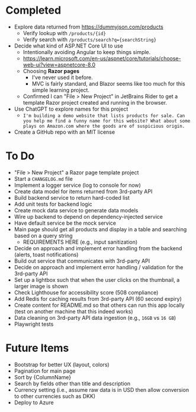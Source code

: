 # Completed
- Explore data returned from https://dummyjson.com/products
  - Verify lookup with `/products/{id}`
  - Verify search with `/products/search?q={searchString}`
- Decide what kind of ASP.NET Core UI to use
  - Intentionally avoiding Angular to keep things simple.
  - https://learn.microsoft.com/en-us/aspnet/core/tutorials/choose-web-ui?view=aspnetcore-8.0
  - Choosing **Razor pages**
    - I've never used it before.
    - MVC is fairly standard, and Blazor seems like too much for this simple learning project.
  - Confirmed I can "File > New Project" in JetBrains Rider to get a template Razor project created and running in the browser.
- Use ChatGPT to explore names for this project
  - `I'm building a demo website that lists products for sale. Can you help me find a funny name for this website? What about some plays on Amazon.com where the goods are of suspicious origin.`
- Create a GitHub repo with an MIT license

# To Do
- "File > New Project" a Razor page template project
- Start a `CHANGELOG.md` file
- Implement a logger service (log to console for now)
- Create data model for items returned from 3rd-party API
- Build backend service to return hard-coded list
- Add unit tests for backend logic
- Create mock data service to generate data models
- Wire up backend to depend on dependency-injected service
- Have default service be the mock service
- Main page should get all products and display in a table and searching based on a query string
  - REQUIREMENTS HERE (e.g., input sanitization)
- Decide on approach and implement error handling from the backend (alerts, toast notifications)
- Build out service that communicates with 3rd-party API
- Decide on approach and implement error handling / validation for the 3rd-party API
- Set up a lightbox such that when the user clicks on the thumbnail, a larger image is shown
- Check Lighthouse for accessibility score (508 compliance)
- Add Redis for caching results from 3rd-party API (60 second expiry)
- Create content for README.md so that others can run this app locally (test on another machine that this indeed works)
- Data cleaning on 3rd-party API data ingestion (e.g., `16GB` vs `16 GB`)
- Playwright tests

# Future Items
- Bootstrap for better UX (layout, colors)
- Pagination for main page
- Sort by {ColumnName}
- Search by fields other than title and description
- Currency setting (i.e., assume raw data is in USD then allow conversion to other currencies such as DKK)
- Deploy to Azure